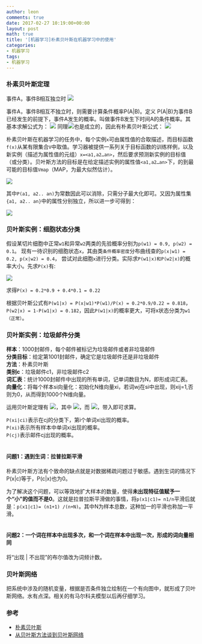 ```yaml
---
author: leon
comments: true
date: 2017-02-27 10:19:00+00:00
layout: post
math: true
title: '[机器学习]朴素贝叶斯在机器学习中的使用'
categories:
- 机器学习
tags:
- 机器学习
---
```



### 朴素贝叶斯定理

事件A，事件B相互独立时 <img src="http://latex.codecogs.com/svg.latex?P(AB) = P(A)P(B)">

事件A，事件B相互不独立时，则需要计算条件概率P(A\|B)。定义 P(A\|B)为事件B已经发生的前提下，事件A发生的概率。叫做事件B发生下时间A的条件概率。其基本求解公式为：
<img src="http://latex.codecogs.com/svg.latex?P(AB) = P(B)P(A|B)">
同理<img src="http://latex.codecogs.com/svg.latex?P(AB) = P(A)P(B|A)">也是成立的，因此有朴素贝叶斯公式：
<img src="http://latex.codecogs.com/svg.latex?P(B|A)=\frac {P(A|B)P(B)} {P(A)}">

朴素贝叶斯在机器学习的任务中，每个实例`x`可由属性值的合取描述，而目标函数`f(x)`从某有限集合`V`中取值。学习器被提供一系列关于目标函数的训练样例，以及新实例（描述为属性值的元组）`x=<a1,a2…an>`，然后要求预测新实例的目标值（或分类）。贝叶斯方法的目标是在给定描述实例的属性值`<a1,a2…an>`下，的到最可能的目标值`Vmap`（MAP，为最大似然估计）。

<img src="http://latex.codecogs.com/svg.latex?V_{map} =\underset{v_j \epsilon V}{arg\ max} P(v_j|(a_1,a_2..a_n) = \underset{v_j \epsilon V}{arg\ max} \frac{P(a_1,a_2..a_n | v_j)P(v_j)}{P(a_1,a_2..a_n)}=\underset{v_j \epsilon V}{arg\ max}{P(a_1,a_2..a_n | v_j)P(v_j)}">

其中`P(a1, a2.. an)`为常数因此可以消除，只需分子最大化即可。又因为属性集`{a1, a2.. an}`中的属性分别独立，所以进一步可得到：

<img src="http://latex.codecogs.com/svg.latex?V_{map} =\underset{v_j \epsilon V}{arg\ max}{P(a_1,a_2..a_n | v_j)P(v_j)} = \underset{v_j \epsilon V}{arg\ max} P(v_j) \coprod_{i=1}^{n} {P(a_i|v_j)}">

### 贝叶斯实例：细胞状态分类

假设某切片细胞中正常`w1`和异常`w2`两类的先验概率分别为`p(w1) = 0.9, p(w2) = 0.1`。 现有一待识别的细胞状态`x`，其由类`条件概率密度`分布曲线查的`p(x|w1) = 0.2, p(x|w2) = 0.4`， 尝试对此细胞`x`进行分类。实际求`P(w1|x)和P(w2|x)`的概率大小。先求`P(x)`有:

<img src="http://latex.codecogs.com/svg.latex?P(x)=\sum_{i=1}^{n} {P(x|w_i)P(w_i)} = P(x|w_1)P(w_1) + P(x|w_2)P(w_2)">

求得`P(x) = 0.2*0.9 + 0.4*0.1 = 0.22`

根据贝叶斯公式有`P(w1|x) = P(x|w1)*P(w1)/P(x) = 0.2*0.9/0.22 = 0.818`， `P(w2|x) = 1-P(w1|x) = 0.182`，因此`P(w1|x)`的概率更大，可将x状态分类为`w1（正常）`。
<br>


### 贝叶斯实例：垃圾邮件分类

**样本**：1000封邮件，每个邮件被标记为垃圾邮件或者非垃圾邮件  
**分类目标**：给定第1001封邮件，确定它是垃圾邮件还是非垃圾邮件  
**方法**：朴素贝叶斯  
**类别c**：垃圾邮件c1，非垃圾邮件c2  
**词汇表**：统计1000封邮件中出现的所有单词，记单词数目为N，即形成词汇表。  
**向量化**：将每个样本si向量化：初始化N维向量xi，若词wj在si中出现，则xij=1,否则为0，从而得到1000个N维向量。  

运用贝叶斯定理有
<img src="http://latex.codecogs.com/svg.latex?P(c|x)= \frac {P(x|c)P(c)}{P(x)} ">，其中
<img src="http://latex.codecogs.com/svg.latex?P(x|c)= P(x_1,x_2..x_n|c)} = \prod_{i=1}^{n}{P(x_i|c)} ">，而
<img src="http://latex.codecogs.com/svg.latex?P(x)= \prod_{i=1}^{n}{P(x_i)">，带入即可求算。

`P(xi|ci)`表示在cj的分类下，第i个单词xi出现的概率。  
`P(xi)`表示所有样本中单词xi出现的概率。  
`P(cj)`表示邮件cj出现的概率。  
<br>

#### 问题1：遇到生词：拉普拉斯平滑
朴素贝叶斯方法有个致命的缺点就是对数据稀疏问题过于敏感。遇到生词的情况下P(x|c)等于，P(c|x)也为0。

为了解决这个问题，可以等效地扩大样本的数量，使得**未出现特征值赋予一个“小”的值而不是0**。这就是拉普拉斯平滑做的事情，将`p(x1|c1)= n1/n`平滑后就是：`p(x1|c1)= (n1+1) /(n+N)`。其中N为样本总数，这种加一的平滑也称加一平滑。  
<br>

#### 问题2：一个词在样本中出现多次，和一个词在样本中出现一次，形成的词向量相同
将“出现 | 不出现”的布尔值改为词频计数。
<br>

### 贝叶斯网络
把系统中涉及的随机变量，根据是否条件独立绘制在一个有向图中，就形成了贝叶斯网络。水有点深。相关的有马尔科夫模型以后再仔细学习。
<br>

### 参考
- [朴素贝叶斯](https://zh.wikipedia.org/zh-hans/贝叶斯定理)
- [从贝叶斯方法谈到贝叶斯网络](http://blog.csdn.net/v_july_v/article/details/40984699)
